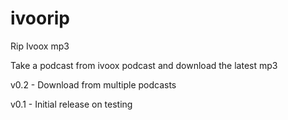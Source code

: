 # ivoorip
Rip Ivoox mp3


Take a podcast from ivoox podcast and download the latest mp3

v0.2 - Download from multiple podcasts

v0.1 - Initial release on testing
